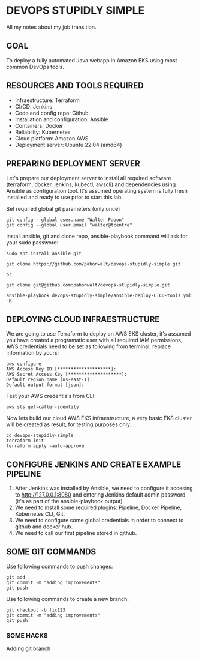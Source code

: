 # DEVOPS STUPIDLY SIMPLE
All my notes about my job transition.

## GOAL
To deploy a fully automated Java webapp in Amazon EKS using most common DevOps tools.

## RESOURCES AND TOOLS REQUIRED
- Infraestructure: Terraform
- CI/CD: Jenkins
- Code and config repo: Github
- Installation and configuration: Ansible
- Containers: Docker
- Reliability: Kubernetes
- Cloud platform: Amazon AWS
- Deployment server: Ubuntu 22.04 (amd64)

## PREPARING DEPLOYMENT SERVER
Let's prepare our deployment server to install all required software (terraform, docker, jenkins, kubectl, awscli) and dependencies using Ansible as configuration tool. It's assumed operating system is fully fresh installed and ready to use prior to start this lab.

Set required global git parameters (only once)
```
git config --global user.name "Walter Pabon"
git config --global user.email "walter@tcentre"
```

Install ansible, git and clone repo, ansible-playbook command will ask for your sudo password:
```
sudo apt install ansible git

git clone https://github.com/pabonwalt/devops-stupidly-simple.git

or

git clone git@github.com:pabonwalt/devops-stupidly-simple.git

ansible-playbook devops-stupidly-simple/ansible-deploy-CICD-tools.yml -K
```

## DEPLOYING CLOUD INFRAESTRUCTURE
We are going to use Terraform to deploy an AWS EKS cluster, it's assumed you have created a programatic user with all required IAM permissions, AWS credentials need to be set as following from terminal, replace information by yours:

```
aws configure
AWS Access Key ID [********************]: 
AWS Secret Access Key [********************]: 
Default region name [us-east-1]: 
Default output format [json]: 
```

Test your AWS credentials from CLI:
```
aws sts get-caller-identity
```

Now lets build our cloud AWS EKS infraestructure, a very basic EKS cluster will be created as result, for testing purposes only.
```
cd devops-stupidly-simple
terraform init
terraform apply -auto-approve
```

## CONFIGURE JENKINS AND CREATE EXAMPLE PIPELINE
1. After Jenkins was installed by Ansible, we need to configure it accesing to http://127.0.0.1:8080 and entering Jenkins default admin password (it's as part of the ansible-playbook output)
2. We need to install some required plugins: Pipeline, Docker Pipeline, Kubernetes CLI, Git.
3. We need to configure some global credentials in order to connect to github and docker hub.
4. We need to call our first pipeline stored in github.

## SOME GIT COMMANDS
Use following commands to push changes:
```
git add .
git commit -m "adding improvements"
git push
```

Use following commands to create a new branch:
```
git checkout -b fix123
git commit -m "adding improvements"
git push
```

### SOME HACKS
Adding git branch
